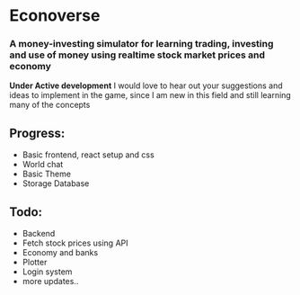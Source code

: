 # Econoverse
### A money-investing simulator for learning trading, investing and use of money using realtime stock market prices and economy

**Under Active development**
I would love to hear out your suggestions and ideas to implement in the game, since I am new in this field and still learning many of the concepts

## Progress:
- Basic frontend, react setup and css
- World chat
- Basic Theme
- Storage Database

## Todo:
- Backend
- Fetch stock prices using API
- Economy and banks
- Plotter
- Login system
- more updates..